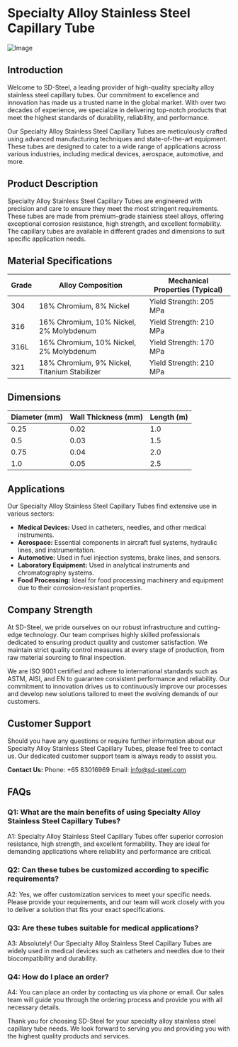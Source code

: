 # Specialty Alloy Stainless Steel Capillary Tube

![Image](https://github.com/user-attachments/assets/2567258e-e124-4816-932d-1809bd27ef0b)

## Introduction

Welcome to SD-Steel, a leading provider of high-quality specialty alloy stainless steel capillary tubes. Our commitment to excellence and innovation has made us a trusted name in the global market. With over two decades of experience, we specialize in delivering top-notch products that meet the highest standards of durability, reliability, and performance.

Our Specialty Alloy Stainless Steel Capillary Tubes are meticulously crafted using advanced manufacturing techniques and state-of-the-art equipment. These tubes are designed to cater to a wide range of applications across various industries, including medical devices, aerospace, automotive, and more. 

## Product Description

Specialty Alloy Stainless Steel Capillary Tubes are engineered with precision and care to ensure they meet the most stringent requirements. These tubes are made from premium-grade stainless steel alloys, offering exceptional corrosion resistance, high strength, and excellent formability. The capillary tubes are available in different grades and dimensions to suit specific application needs.

## Material Specifications

| Grade       | Alloy Composition                | Mechanical Properties (Typical) |
|-------------|----------------------------------|--------------------------------|
| 304         | 18% Chromium, 8% Nickel          | Yield Strength: 205 MPa        |
| 316         | 16% Chromium, 10% Nickel, 2% Molybdenum | Yield Strength: 210 MPa |
| 316L        | 16% Chromium, 10% Nickel, 2% Molybdenum | Yield Strength: 170 MPa |
| 321         | 18% Chromium, 9% Nickel, Titanium Stabilizer | Yield Strength: 210 MPa |

## Dimensions

| Diameter (mm) | Wall Thickness (mm) | Length (m) |
|---------------|---------------------|------------|
| 0.25          | 0.02                | 1.0        |
| 0.5           | 0.03                | 1.5        |
| 0.75          | 0.04                | 2.0        |
| 1.0           | 0.05                | 2.5        |

## Applications

Our Specialty Alloy Stainless Steel Capillary Tubes find extensive use in various sectors:

- **Medical Devices:** Used in catheters, needles, and other medical instruments.
- **Aerospace:** Essential components in aircraft fuel systems, hydraulic lines, and instrumentation.
- **Automotive:** Used in fuel injection systems, brake lines, and sensors.
- **Laboratory Equipment:** Used in analytical instruments and chromatography systems.
- **Food Processing:** Ideal for food processing machinery and equipment due to their corrosion-resistant properties.

## Company Strength

At SD-Steel, we pride ourselves on our robust infrastructure and cutting-edge technology. Our team comprises highly skilled professionals dedicated to ensuring product quality and customer satisfaction. We maintain strict quality control measures at every stage of production, from raw material sourcing to final inspection.

We are ISO 9001 certified and adhere to international standards such as ASTM, AISI, and EN to guarantee consistent performance and reliability. Our commitment to innovation drives us to continuously improve our processes and develop new solutions tailored to meet the evolving demands of our customers.

## Customer Support

Should you have any questions or require further information about our Specialty Alloy Stainless Steel Capillary Tubes, please feel free to contact us. Our dedicated customer support team is always ready to assist you.

**Contact Us:**
Phone: +65 83016969
Email: info@sd-steel.com

## FAQs

### Q1: What are the main benefits of using Specialty Alloy Stainless Steel Capillary Tubes?
A1: Specialty Alloy Stainless Steel Capillary Tubes offer superior corrosion resistance, high strength, and excellent formability. They are ideal for demanding applications where reliability and performance are critical.

### Q2: Can these tubes be customized according to specific requirements?
A2: Yes, we offer customization services to meet your specific needs. Please provide your requirements, and our team will work closely with you to deliver a solution that fits your exact specifications.

### Q3: Are these tubes suitable for medical applications?
A3: Absolutely! Our Specialty Alloy Stainless Steel Capillary Tubes are widely used in medical devices such as catheters and needles due to their biocompatibility and durability.

### Q4: How do I place an order?
A4: You can place an order by contacting us via phone or email. Our sales team will guide you through the ordering process and provide you with all necessary details.

Thank you for choosing SD-Steel for your specialty alloy stainless steel capillary tube needs. We look forward to serving you and providing you with the highest quality products and services.